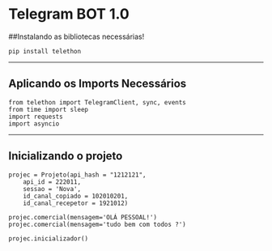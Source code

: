 # Telegram BOT 1.0

##Instalando as bibliotecas necessárias!
```python3
pip install telethon
```
***

## Aplicando os Imports Necessários

```python3
from telethon import TelegramClient, sync, events
from time import sleep
import requests
import asyncio
```
***
## Inicializando o projeto
```python3
projec = Projeto(api_hash = "1212121",
	api_id = 222011,
	sessao = 'Nova',
	id_canal_copiado = 102010201,
	id_canal_recepetor = 1921012)

projec.comercial(mensagem='OLÁ PESSOAL!')
projec.comercial(mensagem='tudo bem com todos ?')

projec.inicializador()
```
